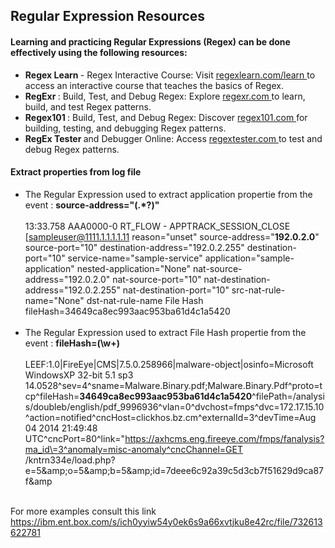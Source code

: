 ## Regular Expression Resources

#### Learning and practicing Regular Expressions (Regex) can be done effectively using the following resources:
- <b> Regex Learn </b> - Regex Interactive Course: Visit <a href="https://regexlearn.com/learn">regexlearn.com/learn </a> to access an interactive course that teaches the basics of Regex.
- <b> RegExr </b>: Build, Test, and Debug Regex: Explore <a href="https://regexr.com">regexr.com </a> to learn, build, and test Regex patterns.
- <b> Regex101 </b>: Build, Test, and Debug Regex: Discover <a href="https://regex101.com ">regex101.com </a>for building, testing, and debugging Regex patterns.
- <b> RegEx Tester </b> and Debugger Online: Access <a href="https://regextester.com">regextester.com </a> to test and debug Regex patterns. 



#### Extract properties from log file
 - The Regular Expression used to extract application propertie from the event : <b>source-address="(.*?)" </b> <br/><br/>
13:33.758 AAA0000-0 RT_FLOW - APPTRACK_SESSION_CLOSE [sampleuser@1111.1.1.1.1.11 reason="unset" source-address="<b>192.0.2.0</b>" source-port="10" destination-address="192.0.2.255" destination-port="10" service-name="sample-service" application="sample-application" nested-application="None" nat-source-address="192.0.2.0" nat-source-port="10" nat-destination-address="192.0.2.255" nat-destination-port="10" src-nat-rule-name="None" dst-nat-rule-name
File Hash fileHash=34649ca8ec993aac953ba61d4c1a5420
<br/><br/>
- The Regular Expression used to extract File Hash propertie from the event : <b>fileHash=(\w+)</b><br/><br/>
LEEF:1.0|FireEye|CMS|7.5.0.258966|malware-object|osinfo=Microsoft WindowsXP 32-bit 5.1 sp3 14.0528^sev=4^sname=Malware.Binary.pdf;Malware.Binary.Pdf^proto=tcp^fileHash=<b>34649ca8ec993aac953ba61d4c1a5420</b>^filePath=/analysis/doubleb/english/pdf_9996936^vlan=0^dvchost=fmps^dvc=172.17.15.10^action=notified^cncHost=clickhos.bz.cm^externalId=3^devTime=Aug 04 2014 21:49:48 UTC^cncPort=80^link="https://axhcms.eng.fireeye.com/fmps/fanalysis?ma_id\=3^anomaly=misc-anomaly^cncChannel=GET /kntrn334e/load.php?e\=5&amp;amp;o\=5&amp;amp;b\=5&amp;amp;id\=7deee6c92a39c5d3cb7f51629d9ca87f&amp;amp
<br/><br/>

For more examples consult this link https://ibm.ent.box.com/s/ich0yyiw54y0ek6s9a66xvtjku8e42rc/file/732613622781
